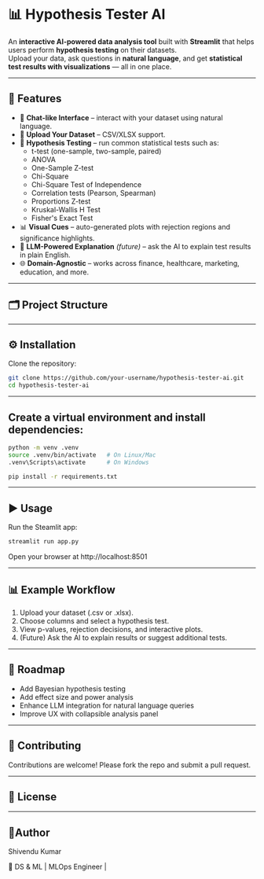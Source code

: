 # 📊 Hypothesis Tester AI

An **interactive AI-powered data analysis tool** built with **Streamlit** that helps users perform **hypothesis testing** on their datasets.  
Upload your data, ask questions in **natural language**, and get **statistical test results with visualizations** — all in one place.

---

## 🚀 Features
- 💬 **Chat-like Interface** – interact with your dataset using natural language.  
- 📂 **Upload Your Dataset** – CSV/XLSX support.  
- 🧪 **Hypothesis Testing** – run common statistical tests such as:
  - t-test (one-sample, two-sample, paired)
  - ANOVA
  - One-Sample Z-test
  - Chi-Square
  - Chi-Square Test of Independence
  - Correlation tests (Pearson, Spearman)
  - Proportions Z-test
  - Kruskal-Wallis H Test
  - Fisher's Exact Test
- 📊 **Visual Cues** – auto-generated plots with rejection regions and significance highlights.  
- 🧠 **LLM-Powered Explanation** *(future)* – ask the AI to explain test results in plain English.  
- 🌐 **Domain-Agnostic** – works across finance, healthcare, marketing, education, and more.

---

## 🗂️ Project Structure



---

## ⚙️ Installation
Clone the repository:
```bash
git clone https://github.com/your-username/hypothesis-tester-ai.git
cd hypothesis-tester-ai
```

---

## Create a virtual environment and install dependencies:
```bash 
python -m venv .venv
source .venv/bin/activate   # On Linux/Mac
.venv\Scripts\activate      # On Windows

pip install -r requirements.txt
```

---

## ▶️ Usage
Run the Steamlit app:
```bash
streamlit run app.py
```
Open your browser at http://localhost:8501

---

## 📊 Example Workflow

1. Upload your dataset (.csv or .xlsx).
2. Choose columns and select a hypothesis test.
3. View p-values, rejection decisions, and interactive plots.
4. (Future) Ask the AI to explain results or suggest additional tests.


---

## 🔮 Roadmap

- Add Bayesian hypothesis testing
- Add effect size and power analysis
- Enhance LLM integration for natural language queries
- Improve UX with collapsible analysis panel

---

## 🤝 Contributing
Contributions are welcome! Please fork the repo and submit a pull request.

---

## 📜 License

---


## 👤Author

Shivendu Kumar

📌 DS & ML | MLOps Engineer |